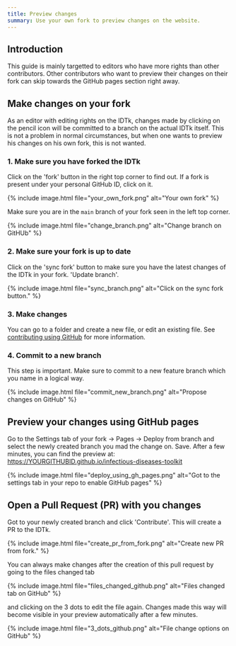 ```yaml
---
title: Preview changes
summary: Use your own fork to preview changes on the website.
---
```


## Introduction

This guide is mainly targetted to editors who have more rights than other contributors. Other contributors who want to preview their changes on their fork can skip towards the GitHub pages section right away.


## Make changes on your fork

As an editor with editing rights on the IDTk, changes made by clicking on the pencil icon will be committed to a branch on the actual IDTk itself. This is not a problem in normal circumstances, but when one wants to preview his changes on his own fork, this is not wanted.

### 1. Make sure you have forked the IDTk

Click on the 'fork' button in the right top corner to find out. If a fork is present under your personal GitHub ID, click on it. 

{% include image.html file="your_own_fork.png" alt="Your own fork" %}


Make sure you are in the `main` branch of your fork seen in the left top corner.

{% include image.html file="change_branch.png" alt="Change branch on GitHUb" %}


### 2. Make sure your fork is up to date

Click on the 'sync fork' button to make sure you have the latest changes of the IDTk in your fork. 'Update branch'.

{% include image.html file="sync_branch.png" alt="Click on the sync fork button." %}


### 3. Make changes

You can go to a folder and create a new file, or edit an existing file. See [contributing using GitHub](/contribute/github-way) for more information.

### 4. Commit to a new branch

This step is important. Make sure to commit to a new feature branch which you name in a logical way. 

{% include image.html file="commit_new_branch.png" alt="Propose changes on GitHub" %}


## Preview your changes using GitHub pages

Go to the Settings tab of your fork -> Pages -> Deploy from branch and select the newly created branch you mad the change on. Save.
After a few minutes, you can find the preview at: <https://YOURGITHUBID.github.io/infectious-diseases-toolkit>

{% include image.html file="deploy_using_gh_pages.png" alt="Got to the settings tab in your repo to enable GitHub pages" %}


## Open a Pull Request (PR) with you changes

Got to your newly created branch and click 'Contribute'. This will create a PR to the IDTk.

{% include image.html file="create_pr_from_fork.png" alt="Create new PR from fork." %}

You can always make changes after the creation of this pull request by going to the files changed tab 

{% include image.html file="files_changed_github.png" alt="Files changed tab on GitHub" %}

and clicking on the 3 dots to edit the file again. Changes made this way will become visible in your preview automatically after a few minutes.

{% include image.html file="3_dots_github.png" alt="File change options on GitHub" %}
